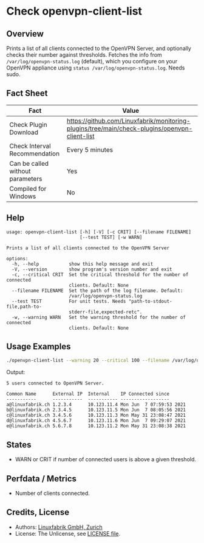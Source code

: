 # Check openvpn-client-list

## Overview

Prints a list of all clients connected to the OpenVPN Server, and optionally checks their number against thresholds. Fetches the info from `/var/log/openvpn-status.log` (default), which you configure on your OpenVPN appliance using `status /var/log/openvpn-status.log`. Needs sudo.


## Fact Sheet

| Fact | Value |
|----|----|
| Check Plugin Download                 | <https://github.com/Linuxfabrik/monitoring-plugins/tree/main/check-plugins/openvpn-client-list> |
| Check Interval Recommendation         | Every 5 minutes |
| Can be called without parameters      | Yes |
| Compiled for Windows                  | No |


## Help

```text
usage: openvpn-client-list [-h] [-V] [-c CRIT] [--filename FILENAME]
                           [--test TEST] [-w WARN]

Prints a list of all clients connected to the OpenVPN Server

options:
  -h, --help           show this help message and exit
  -V, --version        show program's version number and exit
  -c, --critical CRIT  Set the critical threshold for the number of connected
                       clients. Default: None
  --filename FILENAME  Set the path of the log filename. Default:
                       /var/log/openvpn-status.log
  --test TEST          For unit tests. Needs "path-to-stdout-file,path-to-
                       stderr-file,expected-retc".
  -w, --warning WARN   Set the warning threshold for the number of connected
                       clients. Default: None
```


## Usage Examples

```bash
./openvpn-client-list --warning 20 --critical 100 --filename /var/log/openvpn-status.log
```

Output:

```text
5 users connected to OpenVPN Server.

Common Name      External IP  Internal    IP Connected since
-----------      -----------  ----------- ------------------
a@linuxfabrik.ch 1.2.3.4      10.123.11.4 Mon Jun  7 07:59:53 2021 
b@linuxfabrik.ch 2.3.4.5      10.123.11.5 Mon Jun  7 08:05:56 2021 
c@linuxfabrik.ch 3.4.5.6      10.123.11.3 Mon May 31 23:08:47 2021 
d@linuxfabrik.ch 4.5.6.7      10.123.11.6 Mon Jun  7 09:29:07 2021 
e@linuxfabrik.ch 5.6.7.8      10.123.11.2 Mon May 31 23:08:38 2021
```


## States

* WARN or CRIT if number of connected users is above a given threshold.


## Perfdata / Metrics

* Number of clients connected.


## Credits, License

* Authors: [Linuxfabrik GmbH, Zurich](https://www.linuxfabrik.ch)
* License: The Unlicense, see [LICENSE file](https://unlicense.org/).
